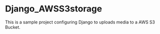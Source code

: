 # Django_AWSS3storage
This is a sample project configuring Django to uploads media to a AWS S3 Bucket.
